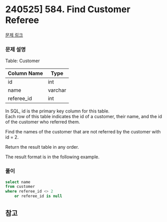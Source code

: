 # 240525] 584. Find Customer Referee

[문제 링크](https://leetcode.com/problems/find-customer-referee/description/)

### 문제 설명
Table: Customer  

| Column Name | Type    |
|-------------|---------|
| id          | int     |
| name        | varchar |
| referee_id  | int     |

In SQL, id is the primary key column for this table.  
Each row of this table indicates the id of a customer, their name, and the id of the customer who referred them.  
 

Find the names of the customer that are not referred by the customer with id = 2.  

Return the result table in any order.  

The result format is in the following example.  

### 풀이
```sql
select name
from customer
where referee_id <> 2
    or referee_id is null
```

## 참고

